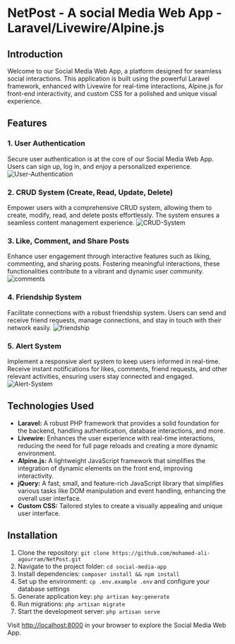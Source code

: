 # NetPost - A social Media Web App - Laravel/Livewire/Alpine.js

## Introduction

Welcome to our Social Media Web App, a platform designed for seamless social interactions. This application is built using the powerful Laravel framework, enhanced with Livewire for real-time interactions, Alpine.js for front-end interactivity, and custom CSS for a polished and unique visual experience.

## Features

### 1. User Authentication

Secure user authentication is at the core of our Social Media Web App. Users can sign up, log in, and enjoy a personalized experience.
![User-Authentication](https://github.com/mohamed-ali-agourram/NetPost/assets/95295909/c27f400c-8a9b-4c79-be50-bd048afe3203)

### 2. CRUD System (Create, Read, Update, Delete)

Empower users with a comprehensive CRUD system, allowing them to create, modify, read, and delete posts effortlessly. The system ensures a seamless content management experience.
![CRUD-System](https://github.com/mohamed-ali-agourram/NetPost/assets/95295909/24fc9129-02bb-4fa5-9c9c-d694eaf0e6ee)

### 3. Like, Comment, and Share Posts

Enhance user engagement through interactive features such as liking, commenting, and sharing posts. Fostering meaningful interactions, these functionalities contribute to a vibrant and dynamic user community.
![comments](https://github.com/mohamed-ali-agourram/NetPost/assets/95295909/0592b1b2-317e-4149-8a52-f216b814adaa)

### 4. Friendship System

Facilitate connections with a robust friendship system. Users can send and receive friend requests, manage connections, and stay in touch with their network easily.
![friendship](https://github.com/mohamed-ali-agourram/NetPost/assets/95295909/876d6d96-468c-440c-9498-72b90cebe113)

### 5. Alert System

Implement a responsive alert system to keep users informed in real-time. Receive instant notifications for likes, comments, friend requests, and other relevant activities, ensuring users stay connected and engaged.
![Alert-System](https://github.com/mohamed-ali-agourram/NetPost/assets/95295909/84f2d7fb-c54e-4cf5-8754-6ea3997b6ba0)

## Technologies Used

-   **Laravel:** A robust PHP framework that provides a solid foundation for the backend, handling authentication, database interactions, and more.
-   **Livewire:** Enhances the user experience with real-time interactions, reducing the need for full page reloads and creating a more dynamic environment.
-   **Alpine.js:** A lightweight JavaScript framework that simplifies the integration of dynamic elements on the front end, improving interactivity.
-   **jQuery:** A fast, small, and feature-rich JavaScript library that simplifies various tasks like DOM manipulation and event handling, enhancing the overall user interface.
-   **Custom CSS:** Tailored styles to create a visually appealing and unique user interface.

## Installation

1. Clone the repository: `git clone https://github.com/mohamed-ali-agourram/NetPost.git`
2. Navigate to the project folder: `cd social-media-app`
3. Install dependencies: `composer install && npm install`
4. Set up the environment: `cp .env.example .env` and configure your database settings
5. Generate application key: `php artisan key:generate`
6. Run migrations: `php artisan migrate`
7. Start the development server: `php artisan serve`

Visit [http://localhost:8000](http://localhost:8000) in your browser to explore the Social Media Web App.

